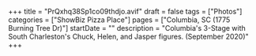 +++
title = "PrQxhq38Sp1co09thdjo.avif"
draft = false
tags = ["Photos"]
categories = ["ShowBiz Pizza Place"]
pages = ["Columbia, SC (1775 Burning Tree Dr)"]
startDate = ""
description = "Columbia's 3-Stage with South Charleston's Chuck, Helen, and Jasper figures. (September 2020)"
+++
